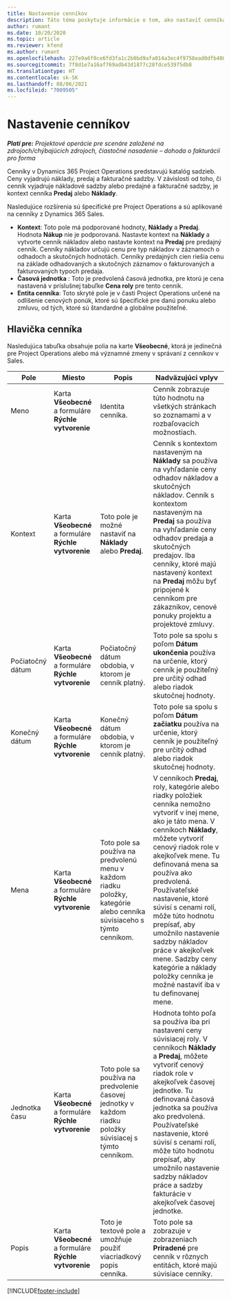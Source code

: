 ```yaml
---
title: Nastavenie cenníkov
description: Táto téma poskytuje informácie o tom, ako nastaviť cenníka nákladu a predaja.
author: rumant
ms.date: 10/20/2020
ms.topic: article
ms.reviewer: kfend
ms.author: rumant
ms.openlocfilehash: 227e9a6f0ce6fd3fa1c2b0bd9afa014a3ec4f9758ead0dfb408156535692575c
ms.sourcegitcommit: 7f8d1e7a16af769adb43d1877c28fdce53975db8
ms.translationtype: HT
ms.contentlocale: sk-SK
ms.lasthandoff: 08/06/2021
ms.locfileid: "7009505"
---
```

# <a name="set-up-price-lists"></a>Nastavenie cenníkov

_**Platí pre:** Projektové operácie pre scenáre založené na zdrojoch/chýbajúcich zdrojoch, čiastočné nasadenie – dohoda o fakturácii pro forma_

Cenníky v Dynamics 365 Project Operations predstavujú katalóg sadzieb. Ceny vyjadrujú náklady, predaj a fakturačné sadzby. V závislosti od toho, či cenník vyjadruje nákladové sadzby alebo predajné a fakturačné sadzby, je kontext cenníka **Predaj** alebo **Náklady**.

Nasledujúce rozšírenia sú špecifické pre Project Operations a sú aplikované na cenníky z Dynamics 365 Sales.

- **Kontext**: Toto pole má podporované hodnoty, **Náklady** a **Predaj**. Hodnota **Nákup** nie je podporovaná. Nastavte kontext na **Náklady** a vytvorte cenník nákladov alebo nastavte kontext na **Predaj** pre predajný cenník. Cenníky nákladov určujú cenu pre typ nákladov v záznamoch o odhadoch a skutočných hodnotách. Cenníky predajných cien riešia cenu na základe odhadovaných a skutočných záznamov o fakturovaných a fakturovaných typoch predaja.
- **Časová jednotka** : Toto je predvolená časová jednotka, pre ktorú je cena nastavená v príslušnej tabuľke **Cena roly** pre tento cenník.
- **Entita cenníka**: Toto skryté pole je v časti Project Operations určené na odlíšenie cenových ponúk, ktoré sú špecifické pre danú ponuku alebo zmluvu, od tých, ktoré sú štandardné a globálne použiteľné.

## <a name="price-list-header"></a>Hlavička cenníka

Nasledujúca tabuľka obsahuje polia na karte **Všeobecné**, ktorá je jedinečná pre Project Operations alebo má významné zmeny v správaní z cenníkov v Sales.

| Pole | Miesto | Popis | Nadväzujúci vplyv |
| --- | --- | --- | --- |
| Meno | Karta **Všeobecné** a formuláre **Rýchle vytvorenie** | Identita cenníka. | Cenník zobrazuje túto hodnotu na všetkých stránkach so zoznamami a v rozbaľovacích možnostiach.|
| Kontext | Karta **Všeobecné** a formuláre **Rýchle vytvorenie** | Toto pole je možné nastaviť na **Náklady** alebo **Predaj**. | Cenník s kontextom nastaveným na **Náklady** sa používa na vyhľadanie ceny odhadov nákladov a skutočných nákladov. Cenník s kontextom nastaveným na **Predaj** sa používa na vyhľadanie ceny odhadov predaja a skutočných predajov. Iba cenníky, ktoré majú nastavený kontext na **Predaj** môžu byť pripojené k cenníkom pre zákazníkov, cenové ponuky projektu a projektové zmluvy. |
| Počiatočný dátum | Karta **Všeobecné** a formuláre **Rýchle vytvorenie** | Počiatočný dátum obdobia, v ktorom je cenník platný. | Toto pole sa spolu s poľom **Dátum ukončenia** používa na určenie, ktorý cenník je použiteľný pre určitý odhad alebo riadok skutočnej hodnoty. |
| Konečný dátum | Karta **Všeobecné** a formuláre **Rýchle vytvorenie** | Konečný dátum obdobia, v ktorom je cenník platný. | Toto pole sa spolu s poľom **Dátum začiatku** používa na určenie, ktorý cenník je použiteľný pre určitý odhad alebo riadok skutočnej hodnoty. |
| Mena | Karta **Všeobecné** a formuláre **Rýchle vytvorenie** | Toto pole sa používa na predvolenú menu v každom riadku položky, kategórie alebo cenníka súvisiaceho s týmto cenníkom. | V cenníkoch **Predaj**, roly, kategórie alebo riadky položiek cenníka nemožno vytvoriť v inej mene, ako je táto mena. V cenníkoch **Náklady**, môžete vytvoriť cenový riadok role v akejkoľvek mene. Tu definovaná mena sa používa ako predvolená. Používateľské nastavenie, ktoré súvisí s cenami rolí, môže túto hodnotu prepísať, aby umožnilo nastavenie sadzby nákladov práce v akejkoľvek mene. Sadzby ceny kategórie a náklady položky cenníka je možné nastaviť iba v tu definovanej mene. |
| Jednotka času | Karta **Všeobecné** a formuláre **Rýchle vytvorenie** | Toto pole sa používa na predvolenie časovej jednotky v každom riadku položky súvisiacej s týmto cenníkom. | Hodnota tohto poľa sa používa iba pri nastavení ceny súvisiacej roly. V cenníkoch **Náklady** a **Predaj**, môžete vytvoriť cenový riadok role v akejkoľvek časovej jednotke. Tu definovaná časová jednotka sa používa ako predvolená. Používateľské nastavenie, ktoré súvisí s cenami rolí, môže túto hodnotu prepísať, aby umožnilo nastavenie sadzby nákladov práce a sadzby fakturácie v akejkoľvek časovej jednotke. |
| Popis | Karta **Všeobecné** a formuláre **Rýchle vytvorenie** | Toto je textové pole a umožňuje použiť viacriadkový popis cenníka. | Toto pole sa zobrazuje v zobrazeniach **Priradené** pre cenník v rôznych entitách, ktoré majú súvisiace cenníky. |


[!INCLUDE[footer-include](../includes/footer-banner.md)]